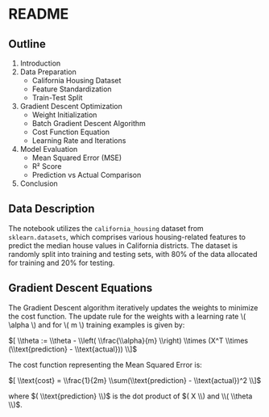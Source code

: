 
# README

## Outline

1. Introduction
2. Data Preparation
   - California Housing Dataset
   - Feature Standardization
   - Train-Test Split
3. Gradient Descent Optimization
   - Weight Initialization
   - Batch Gradient Descent Algorithm
   - Cost Function Equation
   - Learning Rate and Iterations
4. Model Evaluation
   - Mean Squared Error (MSE)
   - R² Score
   - Prediction vs Actual Comparison
5. Conclusion

## Data Description

The notebook utilizes the `california_housing` dataset from `sklearn.datasets`, which comprises various housing-related features to predict the median house values in California districts. The dataset is randomly split into training and testing sets, with 80% of the data allocated for training and 20% for testing.

## Gradient Descent Equations

The Gradient Descent algorithm iteratively updates the weights to minimize the cost function. The update rule for the weights with a learning rate \\( \\alpha \\) and for \\( m \\) training examples is given by:

$[ \\theta := \\theta - \\left( \\frac{\\alpha}{m} \\right) \\times (X^T \\times (\\text{prediction} - \\text{actual})) \\]$

The cost function representing the Mean Squared Error is:

$[ \\text{cost} = \\frac{1}{2m} \\sum(\\text{prediction} - \\text{actual})^2 \\]$

where $( \\text{prediction} \\)$ is the dot product of $( X \\) and \\( \\theta \\)$.
